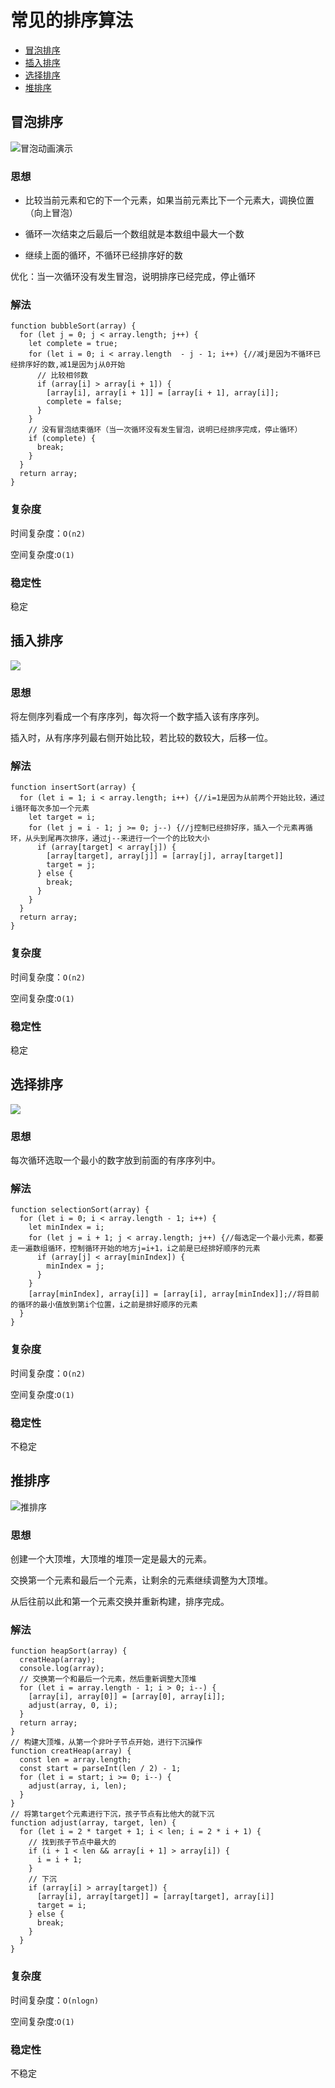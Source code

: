 # 常见的排序算法  
   * [冒泡排序](#冒泡排序)   
   * [插入排序](#插入排序)   
   * [选择排序](#选择排序)  
   * [堆排序](#堆排序)



## 冒泡排序   
![冒泡动画演示](https://img-blog.csdnimg.cn/20191104102654968.gif)  

### 思想  
- 比较当前元素和它的下一个元素，如果当前元素比下一个元素大，调换位置（向上冒泡）    

- 循环一次结束之后最后一个数组就是本数组中最大一个数  

- 继续上面的循环，不循环已经排序好的数   

优化：当一次循环没有发生冒泡，说明排序已经完成，停止循环    

### 解法  
    function bubbleSort(array) {
      for (let j = 0; j < array.length; j++) {
        let complete = true;
        for (let i = 0; i < array.length  - j - 1; i++) {//减j是因为不循环已经排序好的数,减1是因为j从0开始
          // 比较相邻数
          if (array[i] > array[i + 1]) {
            [array[i], array[i + 1]] = [array[i + 1], array[i]];
            complete = false;
          }
        }
        // 没有冒泡结束循环（当一次循环没有发生冒泡，说明已经排序完成，停止循环）
        if (complete) {
          break;
        }
      }
      return array;
    }


### 复杂度
时间复杂度：`O(n2)`

空间复杂度:`O(1)`

### 稳定性
稳定  
  
## 插入排序  

![](https://upload-images.jianshu.io/upload_images/1867034-d1537e355abdd298.gif?imageMogr2/auto-orient/strip%7CimageView2/2/w/811/format/webp)  

### 思想

将左侧序列看成一个有序序列，每次将一个数字插入该有序序列。

插入时，从有序序列最右侧开始比较，若比较的数较大，后移一位。

### 解法

    function insertSort(array) {
      for (let i = 1; i < array.length; i++) {//i=1是因为从前两个开始比较，通过i循环每次多加一个元素
        let target = i;
        for (let j = i - 1; j >= 0; j--) {//j控制已经排好序，插入一个元素再循环，从头到尾再次排序，通过j--来进行一个一个的比较大小
          if (array[target] < array[j]) {
            [array[target], array[j]] = [array[j], array[target]]
            target = j;
          } else {
            break;
          }
        }
      }
      return array;
    }

### 复杂度

时间复杂度：`O(n2)`

空间复杂度:`O(1)`

### 稳定性

稳定

## 选择排序  

![](https://upload-images.jianshu.io/upload_images/1867034-c6cc220cfb2b9ac8.gif?imageMogr2/auto-orient/strip%7CimageView2/2/w/811/format/webp)  

### 思想

每次循环选取一个最小的数字放到前面的有序序列中。



### 解法

    function selectionSort(array) {
      for (let i = 0; i < array.length - 1; i++) {
        let minIndex = i;
        for (let j = i + 1; j < array.length; j++) {//每选定一个最小元素，都要走一遍数组循环，控制循环开始的地方j=i+1，i之前是已经排好顺序的元素
          if (array[j] < array[minIndex]) {
            minIndex = j;
          }
        }
        [array[minIndex], array[i]] = [array[i], array[minIndex]];//将目前的循环的最小值放到第i个位置，i之前是排好顺序的元素
      }
    }

### 复杂度

时间复杂度：`O(n2)`

空间复杂度:`O(1)`

### 稳定性

不稳定  
## 推排序  
![推排序](https://mmbiz.qpic.cn/mmbiz_gif/D67peceibeISwc3aGibUlvZ0XqVnbWtBRian1jgiaGZE9k1xZTp9B1icHia0jIXiba3ibgnIBibdfSN4I5US4WtrQJQMiakw/640?wx_fmt=gif)  

### 思想

创建一个大顶堆，大顶堆的堆顶一定是最大的元素。

交换第一个元素和最后一个元素，让剩余的元素继续调整为大顶堆。

从后往前以此和第一个元素交换并重新构建，排序完成。


### 解法

    function heapSort(array) {
      creatHeap(array);
      console.log(array);
      // 交换第一个和最后一个元素，然后重新调整大顶堆
      for (let i = array.length - 1; i > 0; i--) {
        [array[i], array[0]] = [array[0], array[i]];
        adjust(array, 0, i);
      }
      return array;
    }
    // 构建大顶堆，从第一个非叶子节点开始，进行下沉操作
    function creatHeap(array) {
      const len = array.length;
      const start = parseInt(len / 2) - 1;
      for (let i = start; i >= 0; i--) {
        adjust(array, i, len);
      }
    }
    // 将第target个元素进行下沉，孩子节点有比他大的就下沉
    function adjust(array, target, len) {
      for (let i = 2 * target + 1; i < len; i = 2 * i + 1) {
        // 找到孩子节点中最大的
        if (i + 1 < len && array[i + 1] > array[i]) {
          i = i + 1;
        }
        // 下沉
        if (array[i] > array[target]) {
          [array[i], array[target]] = [array[target], array[i]]
          target = i;
        } else {
          break;
        }
      }
    }



### 复杂度

时间复杂度：`O(nlogn)`

空间复杂度:`O(1)`


### 稳定性

不稳定








